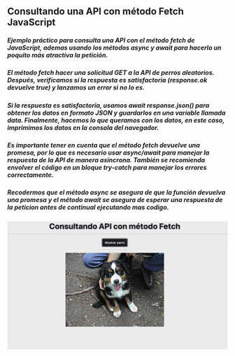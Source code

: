 ##  Consultando una API con método Fetch JavaScript

##### Ejemplo práctico para consulta una API con el método fetch de JavaScript, ademas usando los métodos async y await para hacerlo un poquito más atractiva la petición.

##### El método fetch hacer una solicitud GET a la API de perros aleatorios. Después, verificamos si la respuesta es satisfactoria (response.ok devuelve true) y lanzamos un error si no lo es.

##### Si la respuesta es satisfactoria, usamos await response.json() para obtener los datos en formato JSON y guardarlos en una variable llamada data. Finalmente, hacemos lo que queramos con los datos, en este caso, imprimimos los datos en la consola del navegador.

##### Es importante tener en cuenta que el método fetch devuelve una promesa, por lo que es necesario usar async/await para manejar la respuesta de la API de manera asíncrona. También se recomienda envolver el código en un bloque try-catch para manejar los errores correctamente.

##### Recodermos que el método async se asegura de que la función devuelva una promesa y el método await se asegura de esperar una respuesta de la peticion antes de continual ejecutando mas codigo.


![](https://raw.githubusercontent.com/urian121/imagenes-proyectos-github/master/metodo-fetch.png)
